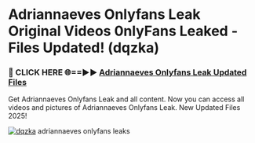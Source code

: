 # Adriannaeves Onlyfans Leak Original Videos 0nlyFans Leaked - Files Updated! (dqzka)

<h3>🔴 CLICK HERE 🌐==►► <a href="https://tinyurl.com/ms9xzufz" rel="nofollow">Adriannaeves Onlyfans Leak Updated Files</a></h3>

Get Adriannaeves Onlyfans Leak and all content. Now you can access all videos and pictures of Adriannaeves Onlyfans Leak. New Updated Files 2025!

[![dqzka](https://i.imgur.com/PQ7UWWw.gif)](https://tinyurl.com/ms9xzufz)
adriannaeves onlyfans leaks